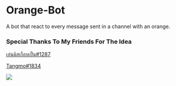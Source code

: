 # Orange-Bot
A bot that react to every message sent in a channel with an orange.
### Special Thanks To My Friends For The Idea
[เล่นดิสเกือบเป็น#1287][te]

[Tangmo#1834][mo]

<img src="https://itzmachiko.tk/img/github/Screenshot 2022-02-14 1828340.png" />

[mo]: https://discord.com/users/833903118701166632
[te]: https://discord.com/users/881079892433862676
